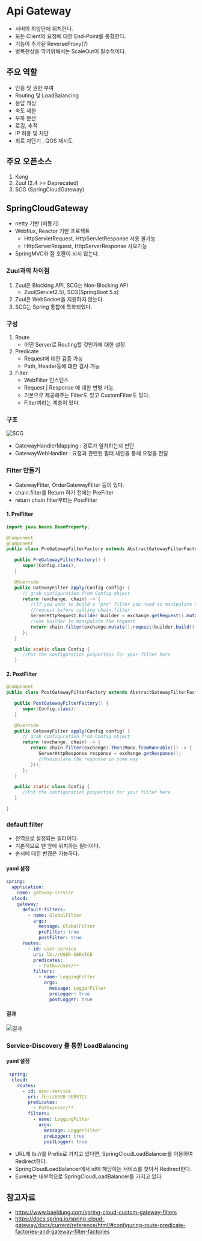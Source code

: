 # Api Gateway
- 서버의 최앞단에 위치한다.
- 모든 Client의 요청에 대한 End-Point를 통합한다.
- 기능이 추가된 ReverseProxy(?)
- 병목현상을 막기위해서는 ScaleOut이 필수적이다.

## 주요 역할
- 인증 및 권한 부여
- Routing 및 LoadBalancing
- 응답 캐싱
- 속도 제한
- 부하 분산
- 로깅, 추적
- IP 허용 및 차단 
- 회로 차단기 , QOS 재시도

## 주요 오픈소스
1. Kong
2. Zuul (2.4 >= Deprecated)
3. SCG (SpringCloudGateway)


## SpringCloudGateway
- netty 기반 (비동기)
- Webflux, Reactor 기반 프로젝트
  - HttpServletRequest, HttpServletResponse 사용 불가능
  - HttpServerRequest, HttpServerResponse 사요가능
- SpringMVC와 잘 호환이 되지 않는다.

### Zuul과의 차이점
1. Zuul은 Blocking API, SCG는 Non-Blocking API
    - Zuul(Servlet2.5), SCG(SpringBoot 5.x)
2. Zuul은 WebSocket을 지원하지 않는다.
3. SCG는 Spring 통합에 특화되었다.

### 구성
1. Route
    - 어떤 Server로 Routing할 것인가에 대한 설정 
2. Predicate
    - Request에 대한 검증 가능
    - Path, Header등에 대한 검사 가능
3. Filter
    - WebFilter 인스턴스
    - Request | Response 에 대한 변형 가능
    - 기본으로 제공해주는 Filter도 있고 CustomFilter도 있다.
    - Filter끼리는 계층이 있다.

### 구조
![SCG](https://user-images.githubusercontent.com/57896918/157435078-3cec24bc-722f-4632-9e46-2a722436aa63.png)

- GatewayHandlerMapping : 경로가 일치하는지 판단
- GatewayWebHandler : 요청과 관련된 필터 체인을 통해 요청을 전달


### Filter 만들기
- GatewayFilter, OrderGatewayFilter 등이 있다.
- chain.filter를 Return 하기 전에는 PreFilter
- return chain.filter부터는 PostFilter

#### 1. PreFilter
```java
import java.beans.BeanProperty;

@Component
@Component
public class PreGatewayFilterFactory extends AbstractGatewayFilterFactory<PreGatewayFilterFactory.Config> {

   public PreGatewayFilterFactory() {
      super(Config.class);
   }

   @Override
   public GatewayFilter apply(Config config) {
      // grab configuration from Config object
      return (exchange, chain) -> {
         //If you want to build a "pre" filter you need to manipulate the
         //request before calling chain.filter
         ServerHttpRequest.Builder builder = exchange.getRequest().mutate();
         //use builder to manipulate the request
         return chain.filter(exchange.mutate().request(builder.build()).build());
      };
   }

   public static class Config {
      //Put the configuration properties for your filter here
   }
```
#### 2. PostFilter
```java
@Component
public class PostGatewayFilterFactory extends AbstractGatewayFilterFactory<PostGatewayFilterFactory.Config> {

   public PostGatewayFilterFactory() {
      super(Config.class);
   }

   @Override
   public GatewayFilter apply(Config config) {
      // grab configuration from Config object
      return (exchange, chain) -> {
         return chain.filter(exchange).then(Mono.fromRunnable(() -> {
            ServerHttpResponse response = exchange.getResponse();
            //Manipulate the response in some way
         }));
      };
   }

   public static class Config {
      //Put the configuration properties for your filter here
   }

}
```
### default filter
- 전역으로 설정되는 필터이다.
- 기본적으로 맨 앞에 위치하는 필터이다.
- 순서에 대한 변경은 가능하다.
#### yaml 설정
```yaml
spring:
  application:
    name: gateway-service
  cloud:
    gateway:
      default-filters:
        - name: GlobalFilter
          args:
            message: GlobalFilter
            preFilter: true
            postFilter: true
      routes:
        - id: user-service
          uri: lb://USER-SERVICE
          predicates:
            - Path=/user/**
          filters:
            - name: LoggingFilter
              args:
                message: LoggerFilter
                preLogger: true
                postLogger: true
```
#### 결과
![결과](https://user-images.githubusercontent.com/57896918/157694985-4d157a85-5a00-408d-bcb8-800e9fd61229.png)

### Service-Discovery 를 통한 LoadBalancing
#### yaml 설정
```yaml
 spring:
  cloud:
    routes:
      - id: user-service
        uri: lb://USER-SERVICE
        predicates:
          - Path=/user/**
        filters:
          - name: LoggingFilter
            args:
              message: LoggerFilter
              preLogger: true
              postLogger: true
```
- URL에 lb://를 Prefix로 가지고 있다면, SpringCloudLoadBalancer를 이용하여 Redirect한다.
- SpringCloudLoadBalancer에서 id에 해당하는 서비스를 찾아서 Redirect한다.
- Eureka는 내부적으로 SpringCloudLoadBalancer를 가지고 있다.


## 참고자료
- https://www.baeldung.com/spring-cloud-custom-gateway-filters
- https://docs.spring.io/spring-cloud-gateway/docs/current/reference/html/#configuring-route-predicate-factories-and-gateway-filter-factories
